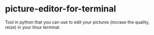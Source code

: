 # picture-editor-for-terminal
Tool in python that you can use to edit your pictures (incrase the quality, reize) in your linux terminal.
